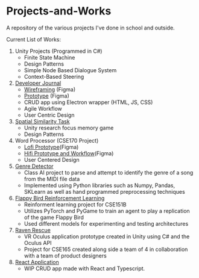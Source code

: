 # Projects-and-Works
A repository of the various projects I've done in school and outside. 

Current List of Works:
1) Unity Projects (Programmed in C#)
   * Finite State Machine
   * Design Patterns 
   * Simple Node Based Dialogue System
   * Context-Based Steering
2) [Developer Journal](https://github.com/cse110-sp24-group16/cse110-sp24-group16)
   * [Wireframing](https://www.figma.com/design/sVyQQgfLRfzcyy7Bi7Nc6q/Wireframing?t=poqS4HIUXxGMvUI8-1) (Figma)
   * [Prototype](https://www.figma.com/design/km2VLdvVUPceirhloVqqFO/Calendar?node-id=0-1&t=poqS4HIUXxGMvUI8-1) (Figma)
   * CRUD app using Electron wrapper (HTML, JS, CSS)
   * Agile Workflow
   * User Centric Design
3) [Spatial Similarity Task](https://github.com/Spatial-Similarity-Task/SST)
   * Unity research focus memory game
   * Design Patterns
4) Word Processor (CSE170 Project)
   * [Lofi Prototype](https://www.figma.com/design/h7swdhfM1uoUB8Ry7fltN9/Lofi-Word-Processor?t=poqS4HIUXxGMvUI8-1)(Figma)
   * [Hifi Prototype and Workflow](https://www.figma.com/proto/ua5kkpUiKvvCL4vqhNyG5c/Word-Processor---HiFi?t=91BxtJmRDJ3Rjtit-1&scaling=scale-down&content-scaling=fixed&page-id=0%3A1&node-id=98-322)(Figma)
   * User Centered Design
5) [Genre Detector](https://github.com/brandoluu/CSE_151A_Project/tree/main)
   * Class AI project to parse and attempt to identify the genre of a song from the MIDI file data
   * Implemented using Python libraries such as Numpy, Pandas, SKLearn as well as hand programmed preprocessing techniques
6) [Flappy Bird Reinforcement Learning](https://github.com/FrndlyDragon/Flappy_Bird_RL_Agents/tree/rework)
   * Reinforment learning project for CSE151B
   * Utilizes PyTorch and PyGame to train an agent to play a replication of the game Flappy Bird
   * Used different models for experimenting and testing architectures
7) [Raven Rescue](https://www.youtube.com/watch?v=fSMugH0-SGY&list=PLCbqBY8nKf4mvZIaf7zPs3VhNzLaXNbob&index=7)
   * VR Oculus application prototype created in Unity using C# and the Oculus API
   * Project for CSE165 created along side a team of 4 in collaboration with a team of product designers
8) [React Application](https://github.com/FrndlyDragon/Fictologist)
   * WIP CRUD app made with React and Typescript.

